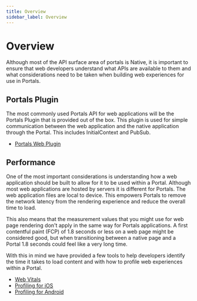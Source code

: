 ```yaml
---
title: Overview
sidebar_label: Overview
---
```


# Overview

Although most of the API surface area of portals is Native, it is important to ensure that web developers understand what APIs are available to them and what considerations need to be taken when building web experiences for use in Portals.

## Portals Plugin

The most commonly used Portals API for web applications will be the Portals Plugin that is provided out of the box. This plugin is used for simple communication between the web application and the native application through the Portal. This includes InitialContext and PubSub.

- [Portals Web Plugin](./portals-plugin.md)

## Performance

One of the most important considerations is understanding how a web application should be built to allow for it to be used within a Portal. Although most web applications are hosted by servers it is different for Portals. The web application files are local to device. This empowers Portals to remove the network latency from the rendering experience and reduce the overall time to load.

This also means that the measurement values that you might use for web page rendering don't apply in the same way for Portals applications. A first contentful paint (FCP) of 1.8 seconds or less on a web page might be considered good, but when transitioning between a native page and a Portal 1.8 seconds could feel like a very long time.

With this in mind we have provided a few tools to help developers identify the time it takes to load content and with how to profile web experiences within a Portal.

- [Web Vitals](./web-vitals.md)
- [Profiling for iOS](./ios-profiling.md)
- [Profiling for Android](./android-profiling.md)
